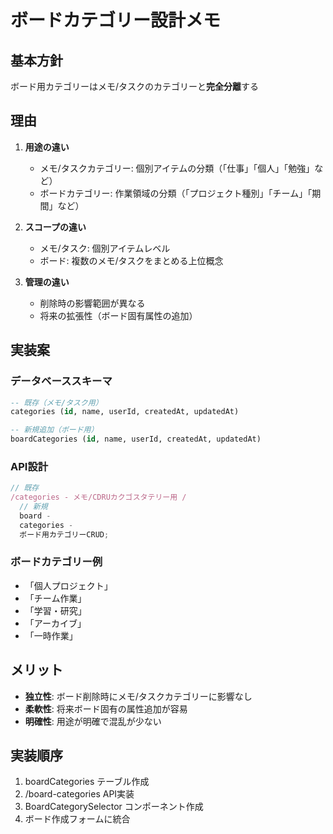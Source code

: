 # ボードカテゴリー設計メモ

## 基本方針

ボード用カテゴリーはメモ/タスクのカテゴリーと**完全分離**する

## 理由

1. **用途の違い**
   - メモ/タスクカテゴリー: 個別アイテムの分類（「仕事」「個人」「勉強」など）
   - ボードカテゴリー: 作業領域の分類（「プロジェクト種別」「チーム」「期間」など）

2. **スコープの違い**
   - メモ/タスク: 個別アイテムレベル
   - ボード: 複数のメモ/タスクをまとめる上位概念

3. **管理の違い**
   - 削除時の影響範囲が異なる
   - 将来の拡張性（ボード固有属性の追加）

## 実装案

### データベーススキーマ

```sql
-- 既存（メモ/タスク用）
categories (id, name, userId, createdAt, updatedAt)

-- 新規追加（ボード用）
boardCategories (id, name, userId, createdAt, updatedAt)
```

### API設計

```typescript
// 既存
/categories - メモ/CDRUカクゴスタテリー用 /
  // 新規
  board -
  categories -
  ボード用カテゴリーCRUD;
```

### ボードカテゴリー例

- 「個人プロジェクト」
- 「チーム作業」
- 「学習・研究」
- 「アーカイブ」
- 「一時作業」

## メリット

- **独立性**: ボード削除時にメモ/タスクカテゴリーに影響なし
- **柔軟性**: 将来ボード固有の属性追加が容易
- **明確性**: 用途が明確で混乱が少ない

## 実装順序

1. boardCategories テーブル作成
2. /board-categories API実装
3. BoardCategorySelector コンポーネント作成
4. ボード作成フォームに統合
